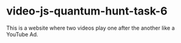 # video-js-quantum-hunt-task-6
This is a website where two videos play one after the another like a YouTube Ad.
